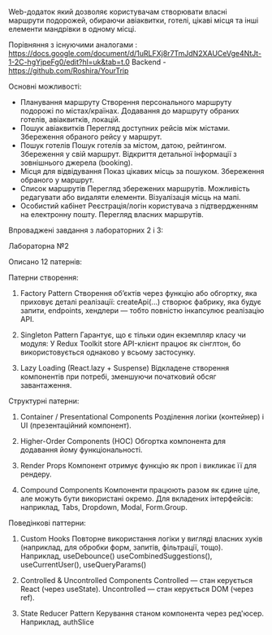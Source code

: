 Web-додаток який дозволяє користувачам створювати власні маршрути подорожей, обираючи авіаквитки, готелі, цікаві місця та інші елементи мандрівки в одному місці.

Порівняння з існуючими аналогами : https://docs.google.com/document/d/1uRLFXj8r7TmJdN2XAUCeVge4NtJt-1-2C-hgYjpeFg0/edit?hl=uk&tab=t.0
Backend - https://github.com/Roshira/YourTrip

Основні можливості:
 - Планування маршруту
Створення персонального маршруту подорожі по містах/країнах.
Додавання до маршруту обраних готелів, авіаквитків, локацій.
 - Пошук авіаквитків
Перегляд доступних рейсів між містами.
Збереження обраного рейсу у маршрут.
 - Пошук готелів
Пошук готелів за містом, датою, рейтингом.
Збереження у свій маршрут.
Відкриття детальної інформації з зовнішнього джерела (booking).
 - Місця для відвідування 
Показ цікавих місць за пошуком.
Збереження обраного у маршрут.
 - Список маршрутів
Перегляд збережених маршрутів.
Можливість редагувати або видаляти елементи.
Візуалізація місць на мапі.
 - Особистий кабінет
Реєстрація/логін користувача з підтвердженням на електронну пошту.
Перегляд власних маршрутів.

Впроваджені завдання з лабораторних 2 і 3:

Лабораторна №2

Описано 12 патернів:

Патерни створення:
1.  Factory Pattern
Створення об’єктів через функцію або обгортку, яка приховує деталі реалізації:
createApi(...) створює фабрику, яка будує запити, endpoints, хендлери — тобто 
повністю інкапсулює реалізацію API.

2. Singleton Pattern
Гарантує, що є тільки один екземпляр класу чи модуля:
У Redux Toolkit store API-клієнт працює як сінглтон, бо використовується 
однаково у всьому застосунку.

3. Lazy Loading (React.lazy + Suspense)
Відкладене створення компонентів при потребі, зменшуючи початковий 
обсяг завантаження.

Структурні патерни:
1. Container / Presentational Components
Розділення логіки (контейнер) і UI (презентаційний компонент).

2. Higher-Order Components (HOC)
Обгортка компонента для додавання йому функціональності.

3. Render Props
Компонент отримує функцію як проп і викликає її для рендеру.

4. Compound Components
Компоненти працюють разом як єдине ціле, але можуть бути використані окремо.
Для вкладених інтерфейсів: наприклад, Tabs, Dropdown, Modal, Form.Group.

Поведінкові паттерни:
1. Custom Hooks
Повторне використання логіки у вигляді власних хуків (наприклад, для обробки форм, запитів, фільтрації, тощо).
Наприклад, useDebounce() useCombinedSuggestions(), useCurrentUser(), useQueryParams()

2. Controlled & Uncontrolled Components
Controlled — стан керується React (через useState).
Uncontrolled — стан керується DOM (через ref).

3. State Reducer Pattern
Керування станом компонента через ред'юсер.
Наприклад, authSlice

